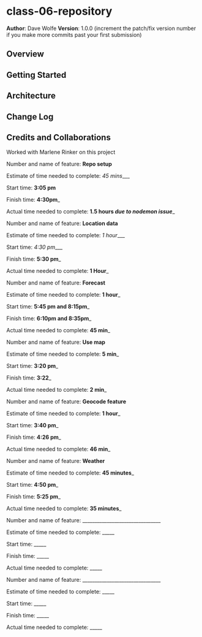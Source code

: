 # class-06-repository

**Author**: Dave Wolfe
**Version**: 1.0.0 (increment the patch/fix version number if you make more commits past your first submission)

## Overview
<!-- Provide a high level overview of what this application is and why you are building it, beyond the fact that it's an assignment for this class. (i.e. What's your problem domain?) -->

## Getting Started
<!-- What are the steps that a user must take in order to build this app on their own machine and get it running? -->

## Architecture
<!-- Provide a detailed description of the application design. What technologies (languages, libraries, etc) you're using, and any other relevant design information. -->

## Change Log
<!-- Use this area to document the iterative changes made to your application as each feature is successfully implemented. Use time stamps. Here's an examples:

<!-- 01-01-2001 4:59pm - Application now has a fully-functional express server, with a GET route for the location resource.  -->

## Credits and Collaborations
<!-- Give credit (and a link) to other people or resources that helped you build this application. -->
Worked with Marlene Rinker on this project


Number and name of feature: __Repo setup__

Estimate of time needed to complete: _45 mins____

Start time: __3:05 pm__

Finish time: __4:30pm___

Actual time needed to complete: __1.5 hours *due to nodemon issue*___

Number and name of feature: __Location data__

Estimate of time needed to complete: _1 hour____

Start time: _4:30 pm____

Finish time: __5:30 pm___

Actual time needed to complete: __1 Hour___

Number and name of feature: __Forecast__

Estimate of time needed to complete: __1 hour___

Start time: __5:45 pm and 8:15pm___

Finish time: __6:10pm and 8:35pm___

Actual time needed to complete: __45 min___

Number and name of feature: __Use map__

Estimate of time needed to complete: __5 min___

Start time: __3:20 pm___

Finish time: __3:22___

Actual time needed to complete: __2 min___

Number and name of feature: __Geocode feature__

Estimate of time needed to complete: __1 hour___

Start time: __3:40 pm___

Finish time: __4:26 pm___

Actual time needed to complete: __46 min___

Number and name of feature: __Weather__

Estimate of time needed to complete: __45 minutes___

Start time: __4:50 pm___

Finish time: __5:25 pm___

Actual time needed to complete: __35 minutes___

Number and name of feature: ________________________________

Estimate of time needed to complete: _____

Start time: _____

Finish time: _____

Actual time needed to complete: _____

Number and name of feature: ________________________________

Estimate of time needed to complete: _____

Start time: _____

Finish time: _____

Actual time needed to complete: _____